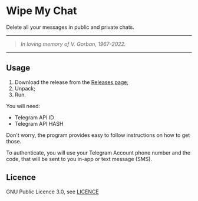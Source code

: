 # Wipe My Chat
Delete all your messages in public and private chats.

---
> _In loving memory of V. Gorban, 1967-2022._
---

## Usage

1. Download the release from the [Releases page][1];
2. Unpack;
3. Run.

You will need:
- Telegram API ID
- Telegram API HASH

Don't worry, the program provides easy to follow instructions on how to get
those.

To authenticate, you will use your Telegram Account phone number and the code,
that will be sent to you in-app or text message (SMS).


## Licence
GNU Public Licence 3.0, see [LICENCE][2]

[1]: https://github.com/rusq/wipemychat/releases
[2]: LICENCE
